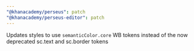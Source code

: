 ```yaml
---
"@khanacademy/perseus": patch
"@khanacademy/perseus-editor": patch
---
```


Updates styles to use `semanticColor.core` WB tokens instead of the now deprecated sc.text and sc.border tokens
